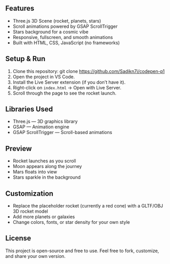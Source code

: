 

## Features
- Three.js 3D Scene (rocket, planets, stars)
- Scroll animations powered by GSAP ScrollTrigger
- Stars background for a cosmic vibe
- Responsive, fullscreen, and smooth animations
- Built with HTML, CSS, JavaScript (no frameworks)

## Setup & Run
1. Clone this repository:
   git clone https://github.com/Sadikn7i/codepen-p1
2. Open the project in VS Code.
3. Install the Live Server extension (if you don’t have it).
4. Right-click on `index.html` → Open with Live Server.
5. Scroll through the page to see the rocket launch.

## Libraries Used
- Three.js — 3D graphics library
- GSAP — Animation engine
- GSAP ScrollTrigger — Scroll-based animations

## Preview
- Rocket launches as you scroll
- Moon appears along the journey
- Mars floats into view
- Stars sparkle in the background

## Customization
- Replace the placeholder rocket (currently a red cone) with a GLTF/OBJ 3D rocket model
- Add more planets or galaxies
- Change colors, fonts, or star density for your own style

## License
This project is open-source and free to use. Feel free to fork, customize, and share your own version.
